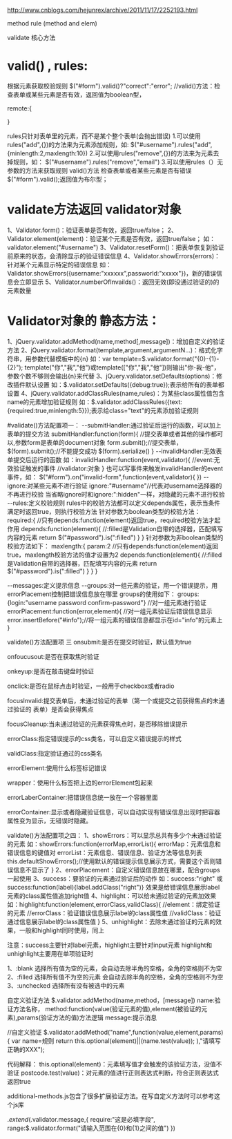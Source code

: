 http://www.cnblogs.com/hejunrex/archive/2011/11/17/2252193.html

method
rule   (method and elem)

validate 核心方法


# valid() , rules:
根据元素获取校验规则
$("#form").valid()?"correct":"error";   //valid()方法：检查表单或某些元素是否有效，返回值为boolean型，

remote:{
	
}

rules只针对表单里的元素，而不是某个整个表单(会抛出错误)
1.可以使用rules("add",{})的方法来为元素添加规则，如:
$("#username").rules("add",{minlength:2,maxlength:10})
2.可以使用rules("remove",{})的方法来为元素去掉规则，如：
$("#username").rules("remove","email")
3.可以使用rules（）无参数的方法来获取规则
valid()方法
检查表单或者某些元素是否有错误
$("#form").valid();返回值为布尔型；


# validate方法返回 validator对象
1、Validator.form()：验证表单是否有效，返回true/false；
2、Validator.element(element)：验证某个元素是否有效，返回true/false；
如：validator.element("#username")
3、Validator.resetForm()：把表单恢复到验证前原来的状态，会清除显示的验证错误信息
4、Validator.showErrors(errors)：针对某个元素显示特定的错误信息
如：Validator.showErrors({username:"xxxxxx",passworld:"xxxxx"})，新的错误信息会立即显示
5、Validator.numberOfInvailds()：返回无效(即没通过验证的)的元素数量


# Validator对象的 静态方法：
1、jQuery.validator.addMethod(name,method[,message])：增加自定义的验证方法
2、jQuery.validator.format(template,argument,argumentN...)：格式化字符串，用参数代替模板中的{n}
如：var template=$.validator.format("{0}-{1}-{2}");
template("你","我","他")或template(["你","我","他"])则输出"你-我-他"，参数个数不够则会输出{n}来代替
3、jQuery.validator.setDefaults(options)：修改插件默认设置
如：$.validator.setDefaults({debug:true});表示给所有的表单都设置
4、jQuery.validator.addClassRules(name,rules)：为某些class属性值包含name的元素增加验证规则
如：$.validator.addClassRules({text:{required:true,minlength:5}});表示给class="text"的元素添加验证规则



#validate()方法配置项一：
--submitHandler:通过验证后运行的函数，可以加上表单的提交方法
    submitHandler:function(form){
//提交表单或者其他的操作都可以,参数form是表单的document对象
form.submit();//提交表单，$(form).submit();//不能提交成功  $(form).serialize()
}
--invalidHandler:无效表单提交后运行的函数
如：invalidHandler:function(event,validator){
//event:无效验证触发的事件 
//validator:对象
}
也可以写事件来触发invalidHandler的event事件，如：
$("#form").on("invalid-form",function(event,validator){
})
--ignore:对某些元素不进行验证
	ignore:"#username"//代表对username选择器的不再进行校验
	当省略ignore时和ignore:":hidden"一样，对隐藏的元素不进行校验
--rules:定义校验规则
	rules中的校验方法都可以定义depends属性，表示当条件满足时返回true，则执行校验方法
	针对参数为boolean类型的校验方法：
	required:{
		//只有depends:function(element)返回true，required校验方法才起作用
		depends:function(element){
		//:filled是Validation自带的选择器，匹配填写内容的元素
		return $("#password").is(":filled")
		}
	}
	针对参数为非boolean类型的校验方法如下：
	maxlength:{
		param:2
		//只有depends:function(element)返回true，maxlength校验方法的值才设置为2
		depends:function(element){
		//:filled是Validation自带的选择器，匹配填写内容的元素
		return $("#password").is(":filled")
		}
	}
	}

--messages:定义提示信息
--groups:对一组元素的验证，用一个错误提示，用errorPlacement控制把错误信息放在哪里
groups的使用如下：
	groups:{login:"username password confirm-password"} //对一组元素进行验证
	errorPlacement:function(error,element){ //对一组元素验证后错误信息显示
	error.insertBefore("#info");//将一组元素的错误信息都显示在id="info"的元素上
	}


validate()方法配置项 三
onsubmit:是否在提交时验证，默认值为true

onfoucusout:是否在获取焦时验证

onkeyup:是否在敲击键盘时验证

onclick:是否在鼠标点击时验证，一般用于checkbox或者radio

focusInvalid:提交表单后，未通过验证的表单（第一个或提交之前获得焦点的未通过验证的 表单）是否会获得焦点

focusCleanup:当未通过验证的元素获得焦点时，是否移除错误提示

errorClass:指定错误提示的css类名，可以自定义错误提示的样式

validClass:指定验证通过的css类名

errorElement:使用什么标签标记错误

wrapper：使用什么标签把上边的errorElement包起来

errorLaberContainer:把错误信息统一放在一个容器里面

errorContainer:显示或者隐藏验证信息，可以自动实现有错误信息出现时把容器属性变为显示，无错误时隐藏。



validate()方法配置项之四：
1、showErrors：可以显示总共有多少个未通过验证的元素
如：showErrors:function(errorMap,errorList){
errorMap：元素信息和错误信息的键值对
errorList：元素信息、错误信息、验证方法等信息列表
this.defaultShowErrors();//使用默认的错误提示信息展示方式，需要这个否则错误信息不显示了
}
2、errorPlacement：自定义错误信息放在哪里，配合groups一起使用
3、success：要验证的元素通过验证后的动作
如：success:"right" 或 success:function(label){label.addClass("right")}
效果是给错误信息展示label元素的class属性值追加right值
4、highlight：可以给未通过验证的元素加效果
如：highlight:function(element,errorClass,validClass){
//element：绑定验证的元素
//errorClass：验证错误信息展示label的class属性值
//validClass：验证通过信息展示label的class属性值
}
5、unhighlight：去除未通过验证的元素的效果，一般和highlight同时使用，同上

注意：success主要针对label元素，highlight主要针对input元素
     highlight和unhighlight主要用在单项验证时


1、:blank   选择所有值为空的元素，会自动去除半角的空格，全角的空格则不为空
2、:filled  选择所有值不为空的元素 会自动去除半角的空格，全角的空格则不为空
3、:unchecked  选择所有没有被选中的元素


自定义验证方法
$.validator.addMethod(name,method，[message])
name:验证方法名称，
method:function(value(验证元素的值),element(被验证的元素),params(验证方法的值)方法逻辑
message:提示消息

//自定义验证
$.validator.addMethod("name",function(value,element,params){
    var name=规则
    return this.optional(element)||(name.test(value));
),"请填写正确的XXX");


代码解释：
this.optional(element)：元素填写值才会触发的该验证方法，没值不验证
postcode.test(value)：对元素的值进行正则表达式判断，符合正则表达式返回true

additional-methods.js包含了很多扩展验证方法。在写自定义方法时可以参考这个js库

$.extend($.validator.message,{
	require:"这是必填字段",
	range:$.validator.format("请输入范围在{0}和{1}之间的值")
})















